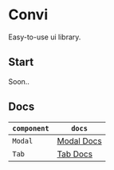 # Convi
Easy-to-use ui library.

## Start
Soon..

## Docs
|`component`|`docs`|
|---|---|
|`Modal`|[Modal Docs](https://github.com/DoMyBestFor/convi/tree/master/src/docs/modal)
|`Tab`|[Tab Docs](https://github.com/DoMyBestFor/convi/tree/master/src/docs/tab)
